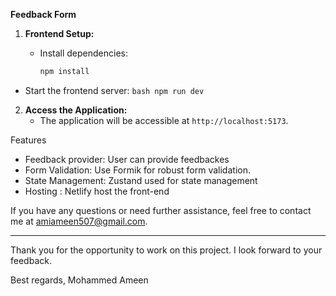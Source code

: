 **Feedback Form**

1. **Frontend Setup:**
   
    - Install dependencies:
        ```bash
        npm install
        ```
   
 - Start the frontend server:
        ```bash
        npm run dev
        ```

2. **Access the Application:**
    - The application will be accessible at `http://localhost:5173`.


Features
  
  - Feedback provider: User can provide feedbackes
  - Form Validation: Use Formik for robust form validation.
  - State Management: Zustand used for state management
  - Hosting : Netlify host the front-end


If you have any questions or need further assistance, feel free to contact me at amiameen507@gmail.com.

---

Thank you for the opportunity to work on this project. I look forward to your feedback.

Best regards,
Mohammed Ameen
